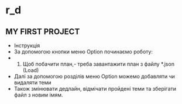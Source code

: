 # r_d
## MY FIRST PROJECT
* Інструкція 
* За допомогою кнопки меню Option починаємо роботу:
* 1) Щоб побачити план,- треба завантажити план з файлу *.json (Load)
* Далі за допомогою розділів меню Option можемо добавляти чи видаляти теми
* Також змінювати дедлайн, відмічати пройдені теми та зберігати файл з новим імям.